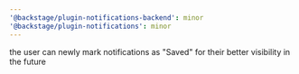 ```yaml
---
'@backstage/plugin-notifications-backend': minor
'@backstage/plugin-notifications': minor
---
```


the user can newly mark notifications as "Saved" for their better visibility in the future
